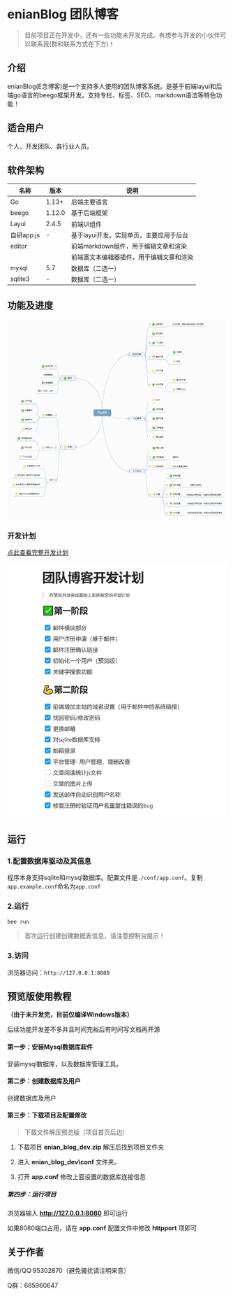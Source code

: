 # enianBlog 团队博客

> 目前项目正在开发中，还有一些功能未开发完成。有想参与开发的小伙伴可以联系我(群和联系方式在下方)！

## 介绍
enianBlog(E念博客)是一个支持多人使用的团队博客系统。是基于前端layui和后端go语言的beego框架开发。支持专栏、标签、SEO、markdown语法等特色功能！

## 适合用户
个人、开发团队、各行业人员。

## 软件架构

|名称|版本|说明|
|----|----|---|
|Go |1.13+|后端主要语言|
|beego|1.12.0|基于后端框架|
|Layui |2.4.5|前端UI组件|
|自研app.js|-|基于layui开发。实现单页，主要应用于后台|
|editor||前端markdown组件，用于编辑文章和渲染|
|||前端富文本编辑器插件，用于编辑文章和渲染|
|mysql|5.7|数据库（二选一）|
|sqlite3|-|数据库（二选一）|

## 功能及进度

![输入图片说明](./readme_src/func_mind_map.png)

### 开发计划

[点此查看完整开发计划](https://thoughts.teambition.com/share/624be0f1483c2900418ca6c9#title=团队博客开发计划)

![输入图片说明](./readme_src/jindu.jpeg)

## 运行

### 1.配置数据库驱动及其信息
程序本身支持sqlite和mysql数据库。配置文件是`./conf/app.conf`。复制`app.example.conf`命名为`app.conf`

### 2.运行

```
bee run
```
> 首次运行创建创建数据表信息，请注意控制台提示！

### 3.访问
浏览器访问：`http://127.0.0.1:8080`

## 预览版使用教程

**（由于未开发完，目前仅编译Windows版本）**

后续功能开发差不多并且时间充裕后有时间写文档再开源

#### 第一步：安装Mysql数据库软件

安装mysql数据库，以及数据库管理工具。

#### 第二步：创建数据库及用户

创建数据库及用户

#### 第三步：下载项目及配置修改

> 下载文件解压预览版（项目首页后边）

1. 下载项目 **enian_blog_dev.zip** 解压后找到项目文件夹

1. 进入 **enian_blog_dev\conf** 文件夹。

1. 打开 **app.conf** 修改上面设置的数据库连接信息

##### 第四步：运行项目

浏览器输入 **http://127.0.0.1:8080** 即可运行

如果8080端口占用，请在 **app.conf** 配置文件中修改 **httpport** 项即可

## 关于作者

微信/QQ:95302870（避免骚扰请注明来意）

Q群：685960647
